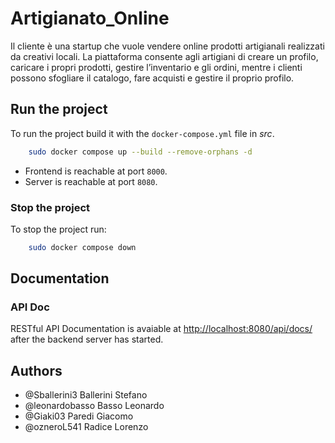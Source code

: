 # Artigianato_Online
Il cliente è una startup che vuole vendere online prodotti artigianali realizzati da creativi locali. La piattaforma consente agli artigiani di creare un profilo, caricare i propri prodotti, gestire l’inventario e gli ordini, mentre i clienti possono sfogliare il catalogo, fare acquisti e gestire il proprio profilo.

## Run the project
To run the project build it with the `docker-compose.yml` file in *src*.
```sh
    sudo docker compose up --build --remove-orphans -d
```
- Frontend is reachable at port `8000`.
- Server is reachable at port `8080`.

### Stop the project
To stop the project run:
```sh
    sudo docker compose down
```

## Documentation
### API Doc
RESTful API Documentation is avaiable at <http://localhost:8080/api/docs/> after the backend server has started.

## Authors
- @Sballerini3    Ballerini Stefano
- @leonardobasso    Basso Leonardo
- @Giaki03  Paredi Giacomo
- @ozneroL541   Radice Lorenzo
